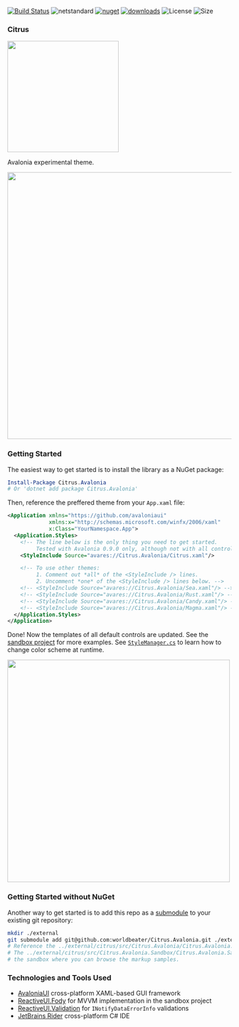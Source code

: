 [![Build Status](https://worldbeater.visualstudio.com/Citrus.Avalonia/_apis/build/status/worldbeater.Citrus.Avalonia)](https://worldbeater.visualstudio.com/Citrus.Avalonia/_build/latest?definitionId=1) ![netstandard](https://img.shields.io/badge/.NET%20Standard-2.0-green.svg) [![nuget](https://img.shields.io/nuget/v/Citrus.Avalonia.svg)](https://www.nuget.org/packages/Citrus.Avalonia) [![downloads](https://img.shields.io/nuget/dt/citrus.avalonia)](https://www.nuget.org/packages/Citrus.Avalonia) ![License](https://img.shields.io/github/license/worldbeater/avalonia.citrus.svg) ![Size](https://img.shields.io/github/repo-size/worldbeater/avalonia.citrus.svg)

### Citrus

<img src="https://github.com/PrimeEagle/Citrus.Avalonia-v2/blob/main/citrus.png?raw=true" width="250" />

Avalonia experimental theme.

<img src="./assets/picture.jpeg" width="600">

### Getting Started

The easiest way to get started is to install the library as a NuGet package:

```powershell
Install-Package Citrus.Avalonia
# Or 'dotnet add package Citrus.Avalonia'
```

Then, reference the preffered theme from your `App.xaml` file:

```xml
<Application xmlns="https://github.com/avaloniaui"
             xmlns:x="http://schemas.microsoft.com/winfx/2006/xaml"
             x:Class="YourNamespace.App">
  <Application.Styles>
    <!-- The line below is the only thing you need to get started.
         Tested with Avalonia 0.9.0 only, although not with all controls. -->
    <StyleInclude Source="avares://Citrus.Avalonia/Citrus.xaml"/>

    <!-- To use other themes:
         1. Comment out *all* of the <StyleInclude /> lines.
         2. Uncomment *one* of the <StyleInclude /> lines below. -->
    <!-- <StyleInclude Source="avares://Citrus.Avalonia/Sea.xaml"/> -->
    <!-- <StyleInclude Source="avares://Citrus.Avalonia/Rust.xaml"/> -->
    <!-- <StyleInclude Source="avares://Citrus.Avalonia/Candy.xaml"/> -->
    <!-- <StyleInclude Source="avares://Citrus.Avalonia/Magma.xaml"/> -->
  </Application.Styles>
</Application>
```

Done! Now the templates of all default controls are updated. See the [sandbox project](https://github.com/worldbeater/Citrus.Avalonia/blob/master/src/Citrus.Avalonia.Sandbox/MainWindow.xaml) for more examples. See [`StyleManager.cs`](https://github.com/worldbeater/Citrus.Avalonia/blob/master/src/Citrus.Avalonia.Sandbox/StyleManager.cs) to learn how to change color scheme at runtime.

<img src="./assets/demo.gif" width="500">

### Getting Started without NuGet

Another way to get started is to add this repo as a [submodule](https://git-scm.com/book/en/v2/Git-Tools-Submodules) to your existing git repository:

```sh
mkdir ./external
git submodule add git@github.com:worldbeater/Citrus.Avalonia.git ./external/citrus
# Reference the ../external/citrus/src/Citrus.Avalonia/Citrus.Avalonia.csproj project then.
# The ../external/citrus/src/Citrus.Avalonia.Sandbox/Citrus.Avalonia.Sandbox.csproj is 
# the sandbox where you can browse the markup samples.
```

### Technologies and Tools Used

- <a href="https://github.com/avaloniaui">AvaloniaUI</a> cross-platform XAML-based GUI framework
- <a href="https://reactiveui.net/docs/handbook/view-models/boilerplate-code">ReactiveUI.Fody</a> for MVVM implementation in the sandbox project
- <a href="https://github.com/reactiveui/reactiveui.validation">ReactiveUI.Validation</a> for `INotifyDataErrorInfo` validations
- <a href="https://www.jetbrains.com/rider/">JetBrains Rider</a> cross-platform C# IDE
